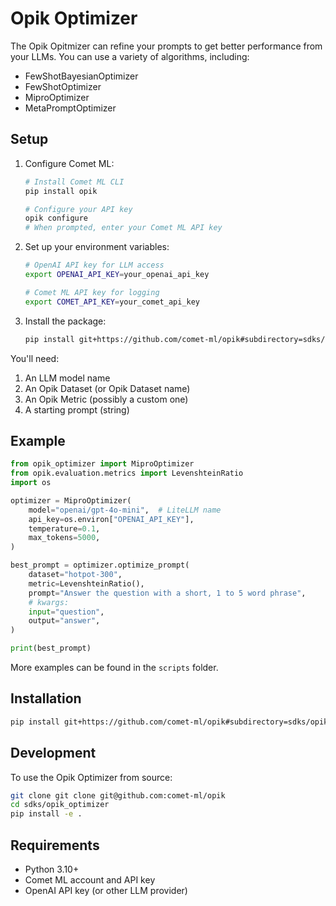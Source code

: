 # Opik Optimizer

The Opik Opitmizer can refine your prompts to get better performance
from your LLMs. You can use a variety of algorithms, including:

* FewShotBayesianOptimizer
* FewShotOptimizer
* MiproOptimizer
* MetaPromptOptimizer

## Setup

1. Configure Comet ML:
   ```bash
   # Install Comet ML CLI
   pip install opik
   
   # Configure your API key
   opik configure
   # When prompted, enter your Comet ML API key
   ```

2. Set up your environment variables:
   ```bash
   # OpenAI API key for LLM access
   export OPENAI_API_KEY=your_openai_api_key
   
   # Comet ML API key for logging
   export COMET_API_KEY=your_comet_api_key
   ```

3. Install the package:
   ```bash
   pip install git+https://github.com/comet-ml/opik#subdirectory=sdks/opik_optimizer
   ```

You'll need:

1. An LLM model name
2. An Opik Dataset (or Opik Dataset name)
3. An Opik Metric (possibly a custom one)
4. A starting prompt (string)

## Example

```python
from opik_optimizer import MiproOptimizer
from opik.evaluation.metrics import LevenshteinRatio
import os

optimizer = MiproOptimizer(
    model="openai/gpt-4o-mini",  # LiteLLM name
    api_key=os.environ["OPENAI_API_KEY"],
    temperature=0.1,
    max_tokens=5000,
)

best_prompt = optimizer.optimize_prompt(
    dataset="hotpot-300",
    metric=LevenshteinRatio(),
    prompt="Answer the question with a short, 1 to 5 word phrase",
    # kwargs:
    input="question",
    output="answer",
)

print(best_prompt)
```

More examples can be found in the `scripts` folder.

## Installation

```bash
pip install git+https://github.com/comet-ml/opik#subdirectory=sdks/opik_optimizer
```

## Development

To use the Opik Optimizer from source:

```bash
git clone git clone git@github.com:comet-ml/opik
cd sdks/opik_optimizer
pip install -e .
```

## Requirements

- Python 3.10+
- Comet ML account and API key
- OpenAI API key (or other LLM provider)